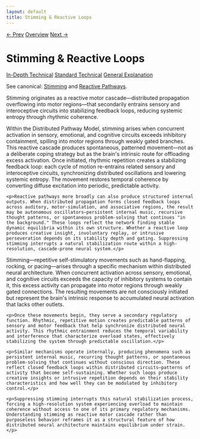 ```yaml
---
layout: default
title: Stimming & Reactive Loops
---
```


<link rel="stylesheet" href="{{ site.baseurl }}/assets/css/tabs.css">
<script src="{{ site.baseurl }}/assets/js/tabstate.js"></script>

<div class="navline">
  <a data-nav href="{{ site.baseurl }}/sections/social-communication">← Prev</a>
  <a data-nav href="{{ site.baseurl }}/">Overview</a>
  <a data-nav href="{{ site.baseurl }}/sections/executive-and-attention">Next →</a>
</div>

# Stimming & Reactive Loops

<div class="tabset">
  <div class="tab-choices">
    <a href="#" data-tab="tab-tech">In-Depth Technical</a>
    <a href="#" data-tab="tab-std">Standard Technical</a>
    <a href="#" data-tab="tab-gen">General Explanation</a>
  </div>

  <div id="tab-tech" class="tab-panel">
    <p class="note">
      See canonical: <a href="../higher-resolution-hypothesis#stimming-as-reactive-motor-cascade">Stimming</a> and
      <a href="../higher-resolution-hypothesis#complex-outputs-from-reactive-pathways">Reactive Pathways</a>.
    </p>
    <p>Stimming originates as a reactive motor cascade—distributed propagation overflowing into motor regions—that secondarily entrains sensory and interoceptive circuits into stabilizing feedback loops, reducing systemic entropy through rhythmic coherence.</p>
  </div>

  <div id="tab-std" class="tab-panel">
    <p>Within the Distributed Pathway Model, stimming arises when concurrent activation in sensory, emotional, and cognitive circuits exceeds inhibitory containment, spilling into motor regions through weakly gated branches. This reactive cascade produces spontaneous, patterned movement—not as a deliberate coping strategy but as the brain's intrinsic route for offloading excess activation. Once initiated, rhythmic repetition creates a stabilizing feedback loop: each cycle of motion re-entrains related sensory and interoceptive circuits, synchronizing distributed oscillations and lowering systemic entropy. The movement restores temporal coherence by converting diffuse excitation into periodic, predictable activity.</p>

    <p>Reactive pathways more broadly can also produce structured internal outputs. When distributed propagation forms closed feedback loops across auditory, motor-simulation, and associative regions, the result may be autonomous oscillators—persistent internal music, recursive thought patterns, or spontaneous problem-solving that continues "in the background." These loops reflect the network finding stable dynamic equilibria within its own structure. Whether a reactive loop produces creative insight, involuntary replay, or intrusive perseveration depends on its stability depth and gating. Suppressing stimming interrupts a natural stabilization route within a high-resolution, cascade-prone neural system.</p>
  </div>

  <div id="tab-gen" class="tab-panel">
    <p>Stimming—repetitive self-stimulatory movements such as hand-flapping, rocking, or pacing—arises through a specific mechanism within distributed neural architecture. When concurrent activation across sensory, emotional, and cognitive circuits exceeds the capacity of inhibitory systems to contain it, this excess activity can propagate into motor regions through weakly gated connections. The resulting movements are not consciously initiated but represent the brain's intrinsic response to accumulated neural activation that lacks other outlets.</p>

    <p>Once these movements begin, they serve a secondary regulatory function. Rhythmic, repetitive motion creates predictable patterns of sensory and motor feedback that help synchronize distributed neural activity. This rhythmic entrainment reduces the temporal variability and interference that characterize overload states, effectively stabilizing the system through predictable oscillation.</p>

    <p>Similar mechanisms operate internally, producing phenomena such as persistent internal music, recurring thought patterns, or spontaneous problem-solving that continues without conscious direction. These reflect closed feedback loops within distributed circuits—patterns of activity that become self-sustaining. Whether such loops produce creative insights or intrusive repetition depends on their stability characteristics and how well they can be modulated by inhibitory control.</p>

    <p>Suppressing stimming interrupts this natural stabilization process, forcing a high-resolution system experiencing overload to maintain coherence without access to one of its primary regulatory mechanisms. Understanding stimming as reactive motor cascade rather than purposeless behavior reframes it as a structural feature of how distributed neural architecture maintains equilibrium under strain.</p>
  </div>
</div>
